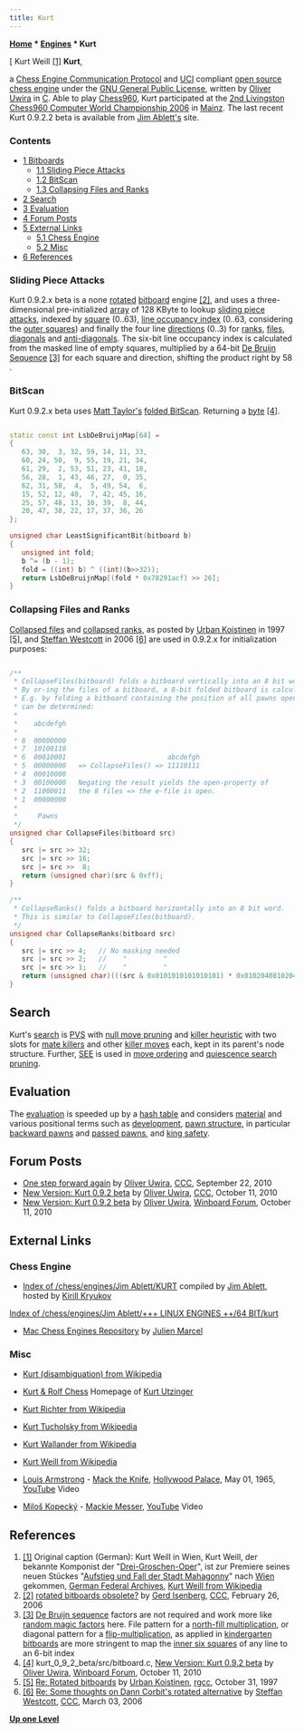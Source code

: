 ```yaml
---
title: Kurt
---
```

**[Home](Home "Home") \* [Engines](Engines "Engines") \* Kurt**



[ Kurt Weill <a id="cite-note-1" href="#cite-ref-1">[1]</a>
**Kurt**,  

a [Chess Engine Communication Protocol](Chess_Engine_Communication_Protocol "Chess Engine Communication Protocol") and [UCI](UCI "UCI") compliant [open source chess engine](Category:Open_Source "Category:Open Source") under the [GNU General Public License](Free_Software_Foundation#GPL "Free Software Foundation"), written by [Oliver Uwira](Oliver_Uwira "Oliver Uwira") in [C](C "C"). Able to play [Chess960](Chess960 "Chess960"), Kurt participated at the [2nd Livingston Chess960 Computer World Championship 2006](Chess960CWC_2006 "Chess960CWC 2006") in [Mainz](https://en.wikipedia.org/wiki/Mainz). 
The last recent Kurt 0.9.2.2 beta is available from [Jim Ablett's](Jim_Ablett "Jim Ablett") site. 



### Contents


* [1 Bitboards](#bitboards)
	+ [1.1 Sliding Piece Attacks](#sliding-piece-attacks)
	+ [1.2 BitScan](#bitscan)
	+ [1.3 Collapsing Files and Ranks](#collapsing-files-and-ranks)
* [2 Search](#search)
* [3 Evaluation](#evaluation)
* [4 Forum Posts](#forum-posts)
* [5 External Links](#external-links)
	+ [5.1 Chess Engine](#chess-engine)
	+ [5.2 Misc](#misc)
* [6 References](#references)






### Sliding Piece Attacks


Kurt 0.9.2.x beta is a none [rotated](Rotated_Bitboards "Rotated Bitboards") [bitboard](Bitboards "Bitboards") engine <a id="cite-note-2" href="#cite-ref-2">[2]</a>, and uses a three-dimensional pre-initialized [array](Array "Array") of 128 KByte to lookup [sliding piece attacks](Sliding_Piece_Attacks "Sliding Piece Attacks"), indexed by [square](Squares "Squares") (0..63), [line occupancy index](Occupancy_of_any_Line "Occupancy of any Line") (0..63, considering the [outer squares](First_Rank_Attacks#TheOuterSquares "First Rank Attacks")) and finally the four line [directions](Direction "Direction") (0..3) for [ranks](Ranks "Ranks"), [files](Files "Files"), [diagonals](Diagonals "Diagonals") and [anti-diagonals](Anti-Diagonals "Anti-Diagonals"). The six-bit line occupancy index is calculated from the masked line of empty squares, multiplied by a 64-bit [De Bruijn Sequence](De_Bruijn_Sequence "De Bruijn Sequence") <a id="cite-note-3" href="#cite-ref-3">[3]</a> for each square and direction, shifting the product right by 58 .




### BitScan


Kurt 0.9.2.x beta uses [Matt Taylor's](Matt_Taylor "Matt Taylor") [folded BitScan](BitScan#MattTaylorsFoldingtrick "BitScan"). Returning a [byte](Byte "Byte") <a id="cite-note-4" href="#cite-ref-4">[4]</a>. 




```C++

static const int LsbDeBruijnMap[64] =
{
   63, 30,  3, 32, 59, 14, 11, 33,
   60, 24, 50,  9, 55, 19, 21, 34,
   61, 29,  2, 53, 51, 23, 41, 18,
   56, 28,  1, 43, 46, 27,  0, 35,
   62, 31, 58,  4,  5, 49, 54,  6,
   15, 52, 12, 40,  7, 42, 45, 16,
   25, 57, 48, 13, 10, 39,  8, 44,
   20, 47, 38, 22, 17, 37, 36, 26
}; 

unsigned char LeastSignificantBit(bitboard b)
{
   unsigned int fold;
   b ^= (b - 1);
   fold = ((int) b) ^ ((int)(b>>32));
   return LsbDeBruijnMap[(fold * 0x78291acf) >> 26]; 
}

```

### Collapsing Files and Ranks


[Collapsed files](Occupancy_of_any_Line#CollapsedFiles "Occupancy of any Line") and [collapsed ranks](Occupancy_of_any_Line#CollapsedRanks "Occupancy of any Line"), as posted by [Urban Koistinen](Urban_Koistinen "Urban Koistinen") in 1997 <a id="cite-note-5" href="#cite-ref-5">[5]</a>, and [Steffan Westcott](Steffan_Westcott "Steffan Westcott") in 2006 <a id="cite-note-6" href="#cite-ref-6">[6]</a> are used in 0.9.2.x for initialization purposes:




```C++

/**
 * CollapseFiles(bitboard) folds a bitboard vertically into an 8 bit word.
 * By or-ing the files of a bitboard, a 8-bit folded bitboard is calculated. 
 * E.g. by folding a bitboard containing the position of all pawns open files 
 * can be determined:
 *
 *    abcdefgh   
 *
 * 8  00000000   
 * 7  10100110   
 * 6  00010001                         abcdefgh
 * 5  00000000   => CollapseFiles() => 11110111
 * 4  00010000   
 * 3  00100000   Negating the result yields the open-property of
 * 2  11000011   the 8 files => the e-file is open.
 * 1  00000000   
 *
 *     Pawns
 */
unsigned char CollapseFiles(bitboard src)
{
   src |= src >> 32;
   src |= src >> 16;
   src |= src >>  8;
   return (unsigned char)(src & 0xff); 
}

/**
 * CollapseRanks() folds a bitboard horizontally into an 8 bit word.
 * This is similar to CollapseFiles(bitboard).
 */
unsigned char CollapseRanks(bitboard src)
{
   src |= src >> 4;   // No masking needed
   src |= src >> 2;   //    "         "
   src |= src >> 1;   //    "         "
   return (unsigned char)(((src & 0x0101010101010101) * 0x0102040810204080) >> 56); 
}

```

## Search


Kurt's [search](Search "Search") is [PVS](Principal_Variation_Search "Principal Variation Search") with [null move pruning](Null_Move_Pruning "Null Move Pruning") and [killer heuristic](Killer_Heuristic "Killer Heuristic") with two slots for [mate killers](Mate_Killers "Mate Killers") and other [killer moves](Killer_Move "Killer Move") each, kept in its parent's node structure. Further, [SEE](Static_Exchange_Evaluation "Static Exchange Evaluation") is used in [move ordering](Move_Ordering "Move Ordering") and [quiescence search](Quiescence_Search "Quiescence Search") [pruning](Pruning "Pruning"). 



## Evaluation


The [evaluation](Evaluation "Evaluation") is speeded up by a [hash table](Evaluation_Hash_Table "Evaluation Hash Table") and considers [material](Material "Material") and various positional terms such as [development](Development "Development"), [pawn structure](Pawn_Structure "Pawn Structure"), in particular [backward pawns](Backward_Pawn "Backward Pawn") and [passed pawns](Passed_Pawn "Passed Pawn"), and [king safety](King_Safety "King Safety").



## Forum Posts


* [One step forward again](http://www.talkchess.com/forum/viewtopic.php?t=36149) by [Oliver Uwira](Oliver_Uwira "Oliver Uwira"), [CCC](CCC "CCC"), September 22, 2010
* [New Version: Kurt 0.9.2 beta](http://www.talkchess.com/forum/viewtopic.php?t=36331) by [Oliver Uwira](Oliver_Uwira "Oliver Uwira"), [CCC](CCC "CCC"), October 11, 2010
* [New Version: Kurt 0.9.2 beta](http://www.open-aurec.com/wbforum/viewtopic.php?f=2&t=51248) by [Oliver Uwira](Oliver_Uwira "Oliver Uwira"), [Winboard Forum](Computer_Chess_Forums "Computer Chess Forums"), October 11, 2010


## External Links


### Chess Engine


* [Index of /chess/engines/Jim Ablett/KURT](http://kirr.homeunix.org/chess/engines/Jim%20Ablett/KURT/) compiled by [Jim Ablett](Jim_Ablett "Jim Ablett"), hosted by [Kirill Kryukov](Kirill_Kryukov "Kirill Kryukov")


 [Index of /chess/engines/Jim Ablett/+++ LINUX ENGINES ++/64 BIT/kurt](http://kirr.homeunix.org/chess/engines/Jim%20Ablett/+++%20LINUX%20ENGINES%20++/64%20BIT/kurt/)
* [Mac Chess Engines Repository](http://julien.marcel.free.fr/macchess/Chess_on_Mac/Engines.html) by [Julien Marcel](Julien_Marcel "Julien Marcel")


### Misc


* [Kurt (disambiguation) from Wikipedia](https://en.wikipedia.org/wiki/Kurt)
* [Kurt & Rolf Chess](http://www.utzingerk.com/) Homepage of [Kurt Utzinger](Kurt_Utzinger "Kurt Utzinger")
* [Kurt Richter from Wikipedia](https://en.wikipedia.org/wiki/Kurt_Richter)
* [Kurt Tucholsky from Wikipedia](https://en.wikipedia.org/wiki/Kurt_Tucholsky)
* [Kurt Wallander from Wikipedia](https://en.wikipedia.org/wiki/Kurt_Wallander)
* [Kurt Weill from Wikipedia](https://en.wikipedia.org/wiki/Kurt_Weill)
* [Louis Armstrong](https://en.wikipedia.org/wiki/Louis_Armstrong) - [Mack the Knife](https://en.wikipedia.org/wiki/Mack_the_Knife), [Hollywood Palace](https://en.wikipedia.org/wiki/The_Hollywood_Palace), May 01, 1965, [YouTube](https://en.wikipedia.org/wiki/YouTube) Video


 
* [Miloš Kopecký](https://en.wikipedia.org/wiki/Milo%C5%A1_Kopeck%C3%BD) - [Mackie Messer](http://de.wikipedia.org/wiki/Die_Moritat_von_Mackie_Messer), [YouTube](https://en.wikipedia.org/wiki/YouTube) Video


 
## References


1. <a id="cite-ref-1" href="#cite-note-1">[1]</a> Original caption (German): Kurt Weill in Wien, Kurt Weill, der bekannte Komponist der "[Drei-Groschen-Oper](https://en.wikipedia.org/wiki/The_Threepenny_Opera)", ist zur Premiere seines neuen Stückes "[Aufstieg und Fall der Stadt Mahagonny](https://en.wikipedia.org/wiki/Rise_and_Fall_of_the_City_of_Mahagonny)" nach [Wien](https://en.wikipedia.org/wiki/Vienna) gekommen, [German Federal Archives](https://en.wikipedia.org/wiki/German_Federal_Archives), [Kurt Weill from Wikipedia](https://en.wikipedia.org/wiki/Kurt_Weill)
2. <a id="cite-ref-2" href="#cite-note-2">[2]</a> [rotated bitboards obsolete?](https://www.stmintz.com/ccc/index.php?id=489834) by [Gerd Isenberg](Gerd_Isenberg "Gerd Isenberg"), [CCC](CCC "CCC"), February 26, 2006
3. <a id="cite-ref-3" href="#cite-note-3">[3]</a> [De Bruijn sequence](De_Bruijn_Sequence "De Bruijn Sequence") factors are not required and work more like [random magic factors](Looking_for_Magics "Looking for Magics") here. File pattern for a [north-fill multiplication](General_Setwise_Operations#Multiplication "General Setwise Operations"), or diagonal pattern for a [flip-multiplication](Flipping_Mirroring_and_Rotating#FiletoaRank "Flipping Mirroring and Rotating"), as applied in [kindergarten bitboards](Kindergarten_Bitboards "Kindergarten Bitboards") are more stringent to map the [inner six squares](First_Rank_Attacks#TheOuterSquares "First Rank Attacks") of any line to an 6-bit index
4. <a id="cite-ref-4" href="#cite-note-4">[4]</a> kurt\_0\_9\_2\_beta/src/bitboard.c, [New Version: Kurt 0.9.2 beta](http://www.open-aurec.com/wbforum/viewtopic.php?f=2&t=51248) by [Oliver Uwira](Oliver_Uwira "Oliver Uwira"), [Winboard Forum](Computer_Chess_Forums "Computer Chess Forums"), October 11, 2010
5. <a id="cite-ref-5" href="#cite-note-5">[5]</a> [Re: Rotated bitboards](https://groups.google.com/d/msg/rec.games.chess.computer/YvFagyuVogw/2vNJw_qT8IYJ) by [Urban Koistinen](Urban_Koistinen "Urban Koistinen"), [rgcc](Computer_Chess_Forums "Computer Chess Forums"), October 31, 1997
6. <a id="cite-ref-6" href="#cite-note-6">[6]</a> [Re: Some thoughts on Dann Corbit's rotated alternative](https://www.stmintz.com/ccc/index.php?id=491079) by [Steffan Westcott](Steffan_Westcott "Steffan Westcott"), [CCC](CCC "CCC"), March 03, 2006

**[Up one Level](Engines "Engines")**







 
